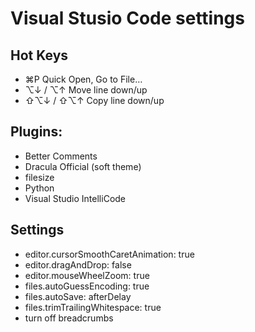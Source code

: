 # Visual Stusio Code settings

## Hot Keys
* ⌘P Quick Open, Go to File…
* ⌥↓ / ⌥↑ Move line down/up
* ⇧⌥↓ / ⇧⌥↑ Copy line down/up

## Plugins:
* Better Comments
* Dracula Official (soft theme)
* filesize
* Python
* Visual Studio IntelliCode

## Settings
* editor.cursorSmoothCaretAnimation: true
* editor.dragAndDrop: false
* editor.mouseWheelZoom: true
* files.autoGuessEncoding: true
* files.autoSave: afterDelay
* files.trimTrailingWhitespace: true
* turn off breadcrumbs

